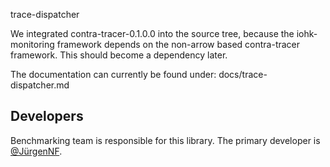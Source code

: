 trace-dispatcher

We integrated contra-tracer-0.1.0.0 into the source tree, because the
iohk-monitoring framework depends on the non-arrow based contra-tracer framework.
This should become a dependency later.

The documentation can currently be found under: docs/trace-dispatcher.md  

## Developers

Benchmarking team is responsible for this library.
The primary developer is [@JürgenNF](https://github.com/jutaro).
